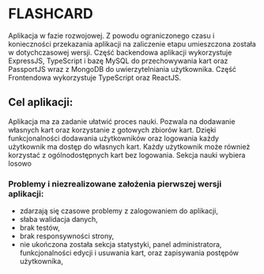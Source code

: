# FLASHCARD

Aplikacja w fazie rozwojowej. Z powodu ograniczonego czasu i konieczności przekazania aplikacji na zaliczenie etapu umieszczona została w dotychczasowej wersji. Część backendowa aplikacji wykorzystuje ExpressJS, TypeScript i bazę MySQL do przechowywania kart oraz PassportJS wraz z MongoDB do uwierzytelniania użytkownika. Część Frontendowa wykorzystuje TypeScript oraz ReactJS. 

## Cel aplikacji:

Aplikacja ma za zadanie ułatwić proces nauki. Pozwala na dodawanie własnych kart oraz korzystanie z gotowych zbiorów kart. Dzięki funkcjonalności dodawania użytkowników oraz logowania każdy użytkownik ma dostęp do własnych kart. Każdy użytkownik może również korzystać z ogólnodostępnych kart bez logowania. Sekcja nauki wybiera losowo 

### Problemy i niezrealizowane założenia pierwszej wersji aplikacji:

- zdarzają się czasowe problemy z zalogowaniem do aplikacji,
- słaba walidacja danych,
- brak testów,
- brak responsywności strony,
- nie ukończona została sekcja statystyki, panel administratora, funkcjonalności edycji i usuwania kart, oraz zapisywania postępów użytkownika,

